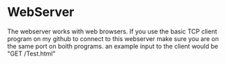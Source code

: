 # WebServer
The webserver works with web browsers. If you use the basic TCP client program on my github to connect to this webserver make 
sure you are on the same port on boith programs.
an example input to the client would be "GET /Test.html"
